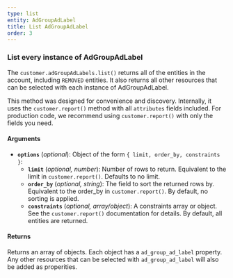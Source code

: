 ```yaml
---
type: list
entity: AdGroupAdLabel
title: List AdGroupAdLabel
order: 3
---
```


### List every instance of AdGroupAdLabel

The `customer.adGroupAdLabels.list()` returns all of the entities in the account, including `REMOVED` entities. It also returns all other resources that can be selected with each instance of AdGroupAdLabel.

This method was designed for convenience and discovery. Internally, it uses the `customer.report()` method with all `attributes` fields included. For production code, we recommend using `customer.report()` with only the fields you need.

#### Arguments

- **`options`** (_optional_): Object of the form `{ limit, order_by, constraints }`:
  - **`limit`** (_optional, number_): Number of rows to return. Equivalent to the limit in `customer.report()`. Defaults to no limit.
  - **`order_by`** (_optional, string_): The field to sort the returned rows by. Equivalent to the order_by in `customer.report()`. By default, no sorting is applied.
  - **`constraints`** (_optional, array/object_): A constraints array or object. See the `customer.report()` documentation for details. By default, all entities are returned.

#### Returns

Returns an array of objects.
Each object has a `ad_group_ad_label` property. Any other resources that can be selected with `ad_group_ad_label` will also be added as properities.
